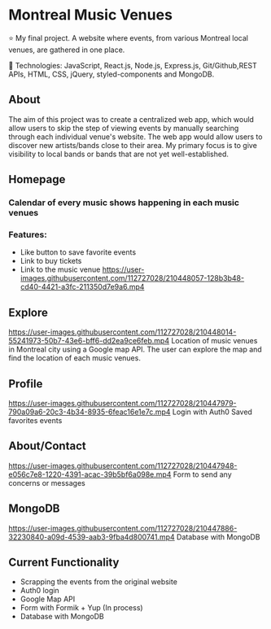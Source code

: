# Montreal Music Venues
⭐ My final project. A website where events, from various Montreal local venues, are gathered in one place.

🌱 Technologies: JavaScript, React.js, Node.js, Express.js, Git/Github,REST APIs, HTML, CSS, jQuery, styled-components and MongoDB.

## About
The aim of this project was to create a centralized web app, which would allow users to skip the step of viewing events by manually searching through each individual venue's website. The web app would allow users to discover new artists/bands close to their area. My primary focus is to give visibility to local bands or bands that are not yet well-established.

## Homepage 
### Calendar of every music shows happening in each music venues
### Features: 
- Like button to save favorite events
- Link to buy tickets 
- Link to the music venue
https://user-images.githubusercontent.com/112727028/210448057-128b3b48-cd40-4421-a3fc-211350d7e9a6.mp4


## Explore 
https://user-images.githubusercontent.com/112727028/210448014-55241973-50b7-43e6-bff6-dd2ea9ce6feb.mp4
Location of music venues in Montreal city using a Google map API. The user can explore the map and find the location of each music venues. 

## Profile
https://user-images.githubusercontent.com/112727028/210447979-790a09a6-20c3-4b34-8935-6feac16e1e7c.mp4
Login with Auth0
Saved favorites events 

## About/Contact
https://user-images.githubusercontent.com/112727028/210447948-e056c7e8-1220-4391-acac-39b5bf6a098e.mp4
Form to send any concerns or messages

## MongoDB
https://user-images.githubusercontent.com/112727028/210447886-32230840-a09d-4539-aab3-9fba4d800741.mp4
Database with MongoDB 


## Current Functionality 
- Scrapping the events from the original website
- Auth0 login
- Google Map API
- Form with Formik + Yup (In process)
- Database with MongoDB
